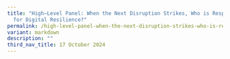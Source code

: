 ```yaml
---
title: "High–Level Panel: When the Next Disruption Strikes, Who is Responsible
  for Digital Resilience?"
permalink: /high-level-panel-when-the-next-disruption-strikes-who-is-responsible-for-digital-resilience/
variant: markdown
description: ""
third_nav_title: 17 October 2024
---
```

